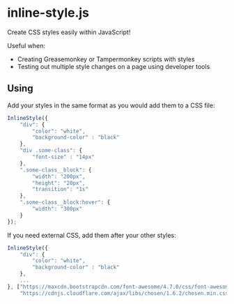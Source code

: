 # inline-style.js
Create CSS styles easily within JavaScript!

Useful when:
* Creating Greasemonkey or Tampermonkey scripts with styles
* Testing out multiple style changes on a page using developer tools

## Using
Add your styles in the same format as you would add them to a CSS file:

```javascript
InlineStyle({
    "div": {
        "color": "white",
        "background-color" : "black"
    },
    "div .some-class": {
        "font-size" : "14px"
    },
    ".some-class__block": {
        "width": "200px",
        "height": "20px",
        "transition": "1s"
    },
    ".some-class__block:hover": {
        "width": "300px"
    }
});
```

If you need external CSS, add them after your other styles:

```javascript
InlineStyle({
    "div": {
        "color": "white",
        "background-color" : "black"
    },
    ...
}, ["https://maxcdn.bootstrapcdn.com/font-awesome/4.7.0/css/font-awesome.min.css",
    "https://cdnjs.cloudflare.com/ajax/libs/chosen/1.6.2/chosen.min.css"]);
```
